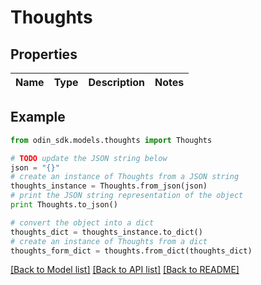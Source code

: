 # Thoughts


## Properties

Name | Type | Description | Notes
------------ | ------------- | ------------- | -------------

## Example

```python
from odin_sdk.models.thoughts import Thoughts

# TODO update the JSON string below
json = "{}"
# create an instance of Thoughts from a JSON string
thoughts_instance = Thoughts.from_json(json)
# print the JSON string representation of the object
print Thoughts.to_json()

# convert the object into a dict
thoughts_dict = thoughts_instance.to_dict()
# create an instance of Thoughts from a dict
thoughts_form_dict = thoughts.from_dict(thoughts_dict)
```
[[Back to Model list]](../README.md#documentation-for-models) [[Back to API list]](../README.md#documentation-for-api-endpoints) [[Back to README]](../README.md)


